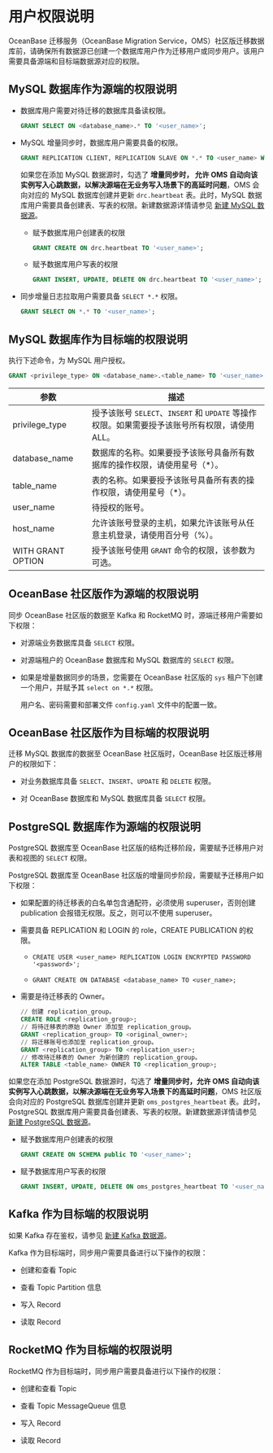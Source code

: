 # 用户权限说明

OceanBase 迁移服务（OceanBase Migration Service，OMS）社区版迁移数据库前，请确保所有数据源已创建一个数据库用户作为迁移用户或同步用户。该用户需要具备源端和目标端数据源对应的权限。

## MySQL 数据库作为源端的权限说明

* 数据库用户需要对待迁移的数据库具备读权限。

  ```sql
  GRANT SELECT ON <database_name>.* TO '<user_name>';
  ```

* MySQL 增量同步时，数据库用户需要具备的权限。

  ```sql
  GRANT REPLICATION CLIENT, REPLICATION SLAVE ON *.* TO <user_name> WITH GRANT OPTION;
  ```

  如果您在添加 MySQL 数据源时，勾选了 **增量同步时， 允许 OMS 自动向该实例写入心跳数据，以解决源端在无业务写入场景下的高延时问题**，OMS 会向对应的 MySQL 数据库创建并更新 `drc.heartbeat` 表。此时，MySQL 数据库用户需要具备创建表、写表的权限。新建数据源详情请参见 [新建 MySQL 数据源](../8.create-and-manage-data-sources/1.create-a-data-source/2.create-a-mysql-data-source.md)。

  * 赋予数据库用户创建表的权限

      ```sql
      GRANT CREATE ON drc.heartbeat TO '<user_name>';
      ```

  * 赋予数据库用户写表的权限

      ```sql
      GRANT INSERT, UPDATE, DELETE ON drc.heartbeat TO '<user_name>';
      ```

* 同步增量日志拉取用户需要具备 `SELECT *.*` 权限。

  ```sql
  GRANT SELECT ON *.* TO '<user_name>';
  ```

## MySQL 数据库作为目标端的权限说明

执行下述命令，为 MySQL 用户授权。

```sql
GRANT <privilege_type> ON <database_name>.<table_name> TO '<user_name>'@'<host_name>' [WITH GRANT OPTION];
```

|        参数         |                               描述                                |
|-------------------|--------------------------------|
| privilege_type    | 授予该账号 `SELECT`、`INSERT` 和 `UPDATE` 等操作权限。如果需要授予该账号所有权限，请使用 ALL。 |
| database_name     | 数据库的名称。如果要授予该账号具备所有数据库的操作权限，请使用星号（\*）。                          |
| table_name        | 表的名称。如果要授予该账号具备所有表的操作权限，请使用星号（\*）。                              |
| user_name         | 待授权的账号。                                                         |
| host_name         | 允许该账号登录的主机，如果允许该账号从任意主机登录，请使用百分号（%）。                            |
| WITH GRANT OPTION | 授予该账号使用 `GRANT` 命令的权限，该参数为可选。                                   |

## OceanBase 社区版作为源端的权限说明

同步 OceanBase 社区版的数据至 Kafka 和 RocketMQ 时，源端迁移用户需要如下权限：

* 对源端业务数据库具备 `SELECT` 权限。

* 对源端租户的 OceanBase 数据库和 MySQL 数据库的 `SELECT` 权限。

* 如果是增量数据同步的场景，您需要在 OceanBase 社区版的 `sys` 租户下创建一个用户，并赋予其 `select on *.*` 权限。

  用户名、密码需要和部署文件 `config.yaml` 文件中的配置一致。

## OceanBase 社区版作为目标端的权限说明

迁移 MySQL 数据库的数据至 OceanBase 社区版时，OceanBase 社区版迁移用户的权限如下：

* 对业务数据库具备 `SELECT`、`INSERT`、`UPDATE` 和 `DELETE` 权限。
  
* 对 OceanBase 数据库和 MySQL 数据库具备 `SELECT` 权限。

## PostgreSQL 数据库作为源端的权限说明

PostgreSQL 数据库至 OceanBase 社区版的结构迁移阶段，需要赋予迁移用户对表和视图的 `SELECT` 权限。

PostgreSQL 数据库至 OceanBase 社区版的增量同步阶段，需要赋予迁移用户如下权限：

* 如果配置的待迁移表的白名单包含通配符，必须使用 superuser，否则创建 publication 会报错无权限。反之，则可以不使用 superuser。

* 需要具备 REPLICATION 和 LOGIN 的 role，CREATE PUBLICATION 的权限。

  * `CREATE USER <user_name> REPLICATION LOGIN ENCRYPTED PASSWORD '<password>';`

  * `GRANT CREATE ON DATABASE <database_name> TO <user_name>;`

* 需要是待迁移表的 Owner。

   ```sql
   // 创建 replication_group。
   CREATE ROLE <replication_group>;  
   // 将待迁移表的原始 Owner 添加至 replication_group。
   GRANT <replication_group> TO <original_owner>; 
   // 将迁移账号也添加至 replication_group。
   GRANT <replication_group> TO <replication_user>; 
   // 修改待迁移表的 Owner 为新创建的 replication_group。
   ALTER TABLE <table_name> OWNER TO <replication_group>; 
  ```

如果您在添加 PostgreSQL 数据源时，勾选了 **增量同步时，允许 OMS 自动向该实例写入心跳数据，以解决源端在无业务写入场景下的高延时问题**，OMS 社区版会向对应的 PostgreSQL 数据库创建并更新 `oms_postgres_heartbeat` 表。此时，PostgreSQL 数据库用户需要具备创建表、写表的权限。新建数据源详情请参见 [新建 PostgreSQL 数据源](../8.create-and-manage-data-sources/1.create-a-data-source/9.create-a-pg-data-source.md)。

* 赋予数据库用户创建表的权限

   ```sql
   GRANT CREATE ON SCHEMA public TO '<user_name>';
   ```

* 赋予数据库用户写表的权限

   ```sql
   GRANT INSERT, UPDATE, DELETE ON oms_postgres_heartbeat TO '<user_name>';
   ```

## Kafka 作为目标端的权限说明

如果 Kafka 存在鉴权，请参见 [新建 Kafka 数据源](../8.create-and-manage-data-sources/1.create-a-data-source/5.create-a-kafka-data-source.md)。

Kafka 作为目标端时，同步用户需要具备进行以下操作的权限：

* 创建和查看 Topic

* 查看 Topic Partition 信息

* 写入 Record

* 读取 Record

## RocketMQ 作为目标端的权限说明

RocketMQ 作为目标端时，同步用户需要具备进行以下操作的权限：

* 创建和查看 Topic

* 查看 Topic MessageQueue 信息

* 写入 Record

* 读取 Record

